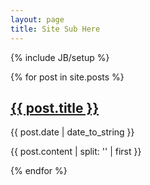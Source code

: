 ```yaml
---
layout: page
title: Site Sub Here
---
```

{% include JB/setup %}


{% for post in site.posts %}
  <h2><a href="{{ BASE_PATH }}{{ post.url }}">{{ post.title }}</a></h2>
  <p class="postmeta">{{ post.date | date_to_string }}</p>
  
  {{ post.content | split: '<!-- more -->' | first }}


{% endfor %}